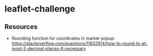 # leaflet-challenge


## Resources
- Rounding function for coordinates in marker popup: https://stackoverflow.com/questions/11832914/how-to-round-to-at-most-2-decimal-places-if-necessary

